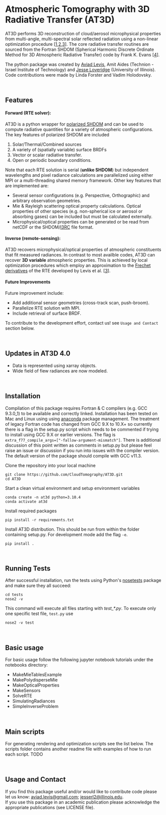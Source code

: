 # Atmospheric Tomography with 3D Radiative Transfer (AT3D)

AT3D performs 3D reconstruction of cloud/aerosol microphysical properties from multi-angle, multi-spectral solar reflected radiation using a non-linear optimization procedure [[1],[2],[3]].
The core radiative transfer routines are sourced from the Fortran SHDOM (Spherical Harmonic Discrete Ordinate Method for 3D Atmospheric Radiative Transfer) code by Frank K. Evans [[4]].

The python package was created by [Aviad Levis](https://www.aviadlevis.info), Amit Aides (Technion - Israel Institute of Technology) and [Jesse Loveridge](https://atmos.illinois.edu/directory/profile/jesserl2) (University of Illinois). Code contributions were made by Linda Forster and Vadim Holodovsky.


[1]: http://openaccess.thecvf.com/content_iccv_2015/html/Levis_Airborne_Three-Dimensional_Cloud_ICCV_2015_paper.html
[2]: http://openaccess.thecvf.com/content_cvpr_2017/html/Levis_Multiple-Scattering_Microphysics_Tomography_CVPR_2017_paper.html
[3]: https://www.mdpi.com/2072-4292/12/17/2831
[4]: http://coloradolinux.com/~evans/shdom.html

&nbsp;

## Features

#### Forward (RTE solver):
AT3D is a python wrapper for [polarized SHDOM](https://coloradolinux.com/~evans/shdom.html) and can be used to compute radiative quantities for a variety of atmospheric configurations.
The key features of polarized SHDOM are included
  1. Solar/Thermal/Combined sources
  2. A variety of (spatially variable) surface BRDFs
  3. Vector or scalar radiative transfer.
  4. Open or periodic boundary conditions.

Note that each RTE solution is serial (**unlike SHDOM**) but independent wavelengths and pixel radiance calculations are parallelized using either MPI or a multi-threading shared memory framework.
Other key features that are implemented are:
  * Several sensor configurations (e.g. Perspective, Orthographic) and arbitrary observation geometries.
  * Mie & Rayleigh scattering optical property calculations. Optical properties of other species (e.g. non-spherical ice or aerosol or absorbing gases) can be included but must be calculated externally.
  * Microphysical/optical properties can be generated or be read from netCDF or the SHDOM/[I3RC](https://i3rc.gsfc.nasa.gov/) file format.

#### Inverse (remote-sensing):
AT3D recovers microphysical/optical properties of atmospheric constituents that fit measured radiances.
In contrast to most availble codes, AT3D can recover **3D variable** atmospheric properties. This is achieved by local optimization procedures which employ an approximation to the [Frechet derivatives](https://en.wikipedia.org/wiki/Fr%C3%A9chet_derivative) of the RTE developed by Levis et al. [[3]].

#### Future Improvements
Future improvement include:
* Add additional sensor geometries (cross-track scan, push-broom).
* Parallelize RTE solution with MPI.
* Include retrieval of surface BRDF.

To contribute to the development effort, contact us! see `Usage and Contact` section below.

&nbsp;

## Updates in AT3D 4.0
 - Data is represented using xarray objects.
 - Wide field of fiew radiances are now modeled.

&nbsp;

## Installation
Compilation of this package requires Fortran & C compilers (e.g. GCC 9.3.0_1) to be available and correctly linked. Installation has been tested on Mac and Linux using using [anaconda](https://www.anaconda.com/) package management. 
The treatment of legacy Fortran code has changed from GCC 9.X to 10.X+ so currently there is a flag in the setup.py script which needs to be commented if trying to install using GCC 9.X or earlier versions. The flag is `extra_f77_compile_args=["-fallow-argument-mismatch"]`. There is additional discussion of this point written as comments in setup.py but please feel raise an issue or discussion if you run into issues with the compiler version. The default version of the package should compile with GCC v11.3.

Clone the repository into your local machine
```
git clone https://github.com/CloudTomography/AT3D.git
cd AT3D
```

Start a clean virtual environment and setup environment variables
```
conda create -n at3d python=3.10.4
conda activate at3d
```

Install required packages
```
pip install -r requirements.txt
```

Install AT3D distribution. This should be run from within the folder containing setup.py. For development mode add the flag `-e`.
```
pip install .
```

&nbsp;

## Running Tests
After successful installation, run the tests using Python's [nosetests](https://nose.readthedocs.io/en/latest/index.html) package
and make sure they all succeed:
```
cd tests
nose2 -v
```
This command will execute all files starting with *test_\*.py*.
To execute only one specific test file, `test.py` use
```
nose2 -v test
```

&nbsp;

## Basic usage
For basic usage follow the following jupyter notebook tutorials under the notebooks directory:

* MakeMieTablesExample
* MakePolydisperseMie
* MakeOpticalProperties
* MakeSensors
* SolveRTE
* SimulatingRadiances
* SimpleInverseProblem

&nbsp;

## Main scripts
For generating rendering and optimization scripts see the list below.
The scripts folder contains another readme file with examples of how to run each script.
TODO


&nbsp;

## Usage and Contact
If you find this package useful and/or would like to contribute code please let us know: aviad.levis@gmail.com; jesserl2@illinois.edu.  
If you use this package in an academic publication please acknowledge the appropriate publications (see LICENSE file).
